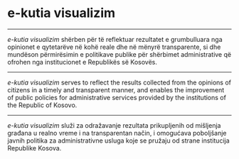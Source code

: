 # e-kutia visualizim

---

*e-kutia visualizim* shërben për të reflektuar rezultatet e grumbulluara nga opinionet e qytetarëve në kohë reale dhe në mënyrë transparente, si dhe mundëson përmirësimin e politikave publike për shërbimet administrative që ofrohen nga institucionet e Republikës së Kosovës.

---

*e-kutia visualizim* serves to reflect the results collected from the opinions of citizens in a timely and transparent manner, and enables the improvement of public policies for administrative services provided by the institutions of the Republic of Kosovo.

---

*e-kutia visualizim* služi za odražavanje rezultata prikupljenih od mišljenja građana u realno vreme i na transparentan način, i omogućava poboljšanje javnih politika za administrativne usluga koje se pružaju od strane institucija Republike Kosova.
